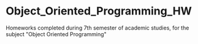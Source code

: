 # Object_Oriented_Programming_HW
Homeworks completed during 7th semester of academic studies, for the subject "Object Oriented Programming"
